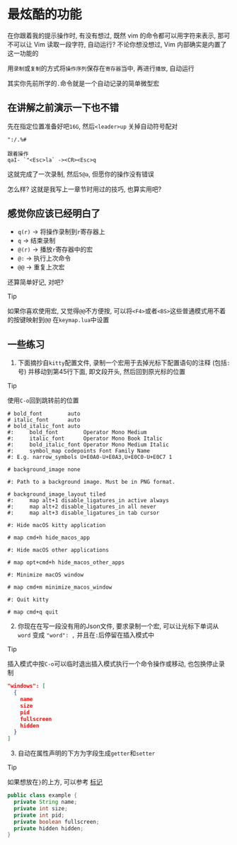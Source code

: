 # 最炫酷的功能

在你跟着我的提示操作时, 有没有想过,
既然 vim 的命令都可以用字符来表示, 那可不可以让 Vim 读取一段字符, 自动运行?
不论你想没想过, Vim 内部确实是内置了这一功能的

用`录制`或`复制`的方式将`操作序列`保存在`寄存器`当中, 再进行`播放`, 自动运行

其实你先前所学的`.`命令就是一个自动记录的简单微型宏

## 在讲解之前演示一下也不错

先在指定位置准备好吧`16G`, 然后`<leader>up` 关掉自动符号配对

```markdown
":/.%#
```

```tutor
跟着操作
qaI- `"<Esc>la` -><CR><Esc>q
```

这就完成了一次录制, 然后`5@a`, 但愿你的操作没有错误

怎么样? 这就是我写上一章节时用过的技巧, 也算实用吧?

## 感觉你应该已经明白了

- `q(r)` -> 将操作录制到`r`寄存器上
- `q` -> 结束录制
- `@(r)` -> 播放`r`寄存器中的宏
- `@:` -> 执行上次命令
- `@@` -> 重复上次宏

还算简单好记, 对吧?

> [!TIP]
> 如果你喜欢使用宏, 又觉得`@@`不方便按, 可以将`<F4>`或者`<BS>`这些普通模式用不着的按键映射到`@@`
> 在`keymap.lua`中设置

## 一些练习

1. 下面摘抄自`kitty`配置文件, 录制一个宏用于去掉光标下配置语句的注释 (包括`:`号) 并移动到第45行下面, 即文段开头, 然后回到原光标的位置

> [!TIP]
> 使用`C-o`回到跳转前的位置

```config
# bold_font        auto
# italic_font      auto
# bold_italic_font auto
#:     bold_font        Operator Mono Medium
#:     italic_font      Operator Mono Book Italic
#:     bold_italic_font Operator Mono Medium Italic
#:     symbol_map codepoints Font Family Name
#: E.g. narrow_symbols U+E0A0-U+E0A3,U+E0C0-U+E0C7 1

# background_image none

#: Path to a background image. Must be in PNG format.

# background_image_layout tiled
#:     map alt+1 disable_ligatures_in active always
#:     map alt+2 disable_ligatures_in all never
#:     map alt+3 disable_ligatures_in tab cursor

#: Hide macOS kitty application

# map cmd+h hide_macos_app

#: Hide macOS other applications

# map opt+cmd+h hide_macos_other_apps

#: Minimize macOS window

# map cmd+m minimize_macos_window

#: Quit kitty

# map cmd+q quit
```

2. 你现在在写一段没有用的Json文件, 要求录制一个宏, 可以让光标下单词从 `word` 变成 `"word": ,` 并且在`:`后停留在插入模式中

> [!TIP]
> 插入模式中按`C-o`可以临时退出插入模式执行一个命令操作或移动, 也包换停止录制

```json
"windows": [
  {
    name
    size
    pid
    fullscreen
    hidden
  }
]
```

3. 自动在属性声明的下方为字段生成`getter`和`setter`

> [!TIP]
> 如果想放在`}`的上方, 可以参考 [标记](./扩展/标记.md)

```java
public class example {
  private String name;
  private int size;
  private int pid;
  private boolean fullscreen;
  private hidden hidden;
}
```
